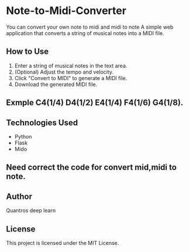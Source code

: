 # Note-to-Midi-Converter

You can convert your own note to midi and midi to note
A simple web application that converts a string of musical notes into a MIDI file.

## How to Use

1. Enter a string of musical notes in the text area.
2. (Optional) Adjust the tempo and velocity.
3. Click "Convert to MIDI" to generate a MIDI file.
4. Download the generated MIDI file.

## Exmple C4(1/4) D4(1/2) E4(1/4) F4(1/6) G4(1/8).

## Technologies Used

- Python
- Flask
- Mido

## Need correct the code for convert mid,midi to note.

## Author

Quantros deep learn

## License

This project is licensed under the MIT License.
